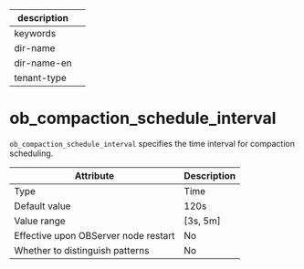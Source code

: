 |description||
|---|---|
|keywords||
|dir-name||
|dir-name-en||
|tenant-type||

# ob_compaction_schedule_interval

`ob_compaction_schedule_interval` specifies the time interval for compaction scheduling.

| Attribute | Description |
| --- | --- |
| Type | Time |
| Default value | 120s |
| Value range | [3s, 5m] |
| Effective upon OBServer node restart | No |
| Whether to distinguish patterns | No |
